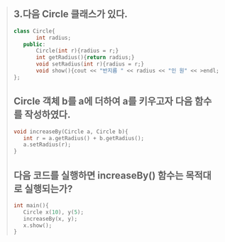 > ## 3.다음 Circle 클래스가 있다.
>```C++
>class Circle{
>        int radius;
>    public:
>        Circle(int r){radius = r;}
>        int getRadius(){return radius;}
>        void setRadius(int r){radius = r;}
>        void show(){cout << "반지름 " << radius << "인 원" << >endl;}
>};
>```
>## Circle 객체 b를 a에 더하여 a를 키우고자 다음 함수를 작성하였다.
>```C++
>void increaseBy(Circle a, Circle b){
>    int r = a.getRadius() + b.getRadius();
>    a.setRadius(r);
>}
>```
>## 다음 코드를 실행하면 increaseBy() 함수는 목적대로 실행되는가?
>```C++
>int main(){
>    Circle x(10), y(5);
>    increaseBy(x, y);
>    x.show();
>}
>```